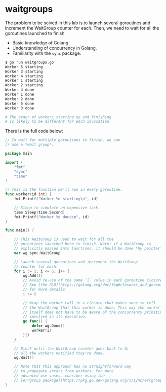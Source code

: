 # waitgroups

The problem to be solved in this lab is to launch several goroutines and increment the WaitGroup counter for each. Then, we need to wait for all the goroutines launched to finish.

- Basic knowledge of Golang.
- Understanding of concurrency in Golang.
- Familiarity with the `sync` package.

```sh
$ go run waitgroups.go
Worker 5 starting
Worker 3 starting
Worker 4 starting
Worker 1 starting
Worker 2 starting
Worker 4 done
Worker 1 done
Worker 2 done
Worker 5 done
Worker 3 done

# The order of workers starting up and finishing
# is likely to be different for each invocation.
```

There is the full code below:

```go
// To wait for multiple goroutines to finish, we can
// use a *wait group*.

package main

import (
	"fmt"
	"sync"
	"time"
)

// This is the function we'll run in every goroutine.
func worker(id int) {
	fmt.Printf("Worker %d starting\n", id)

	// Sleep to simulate an expensive task.
	time.Sleep(time.Second)
	fmt.Printf("Worker %d done\n", id)
}

func main() {

	// This WaitGroup is used to wait for all the
	// goroutines launched here to finish. Note: if a WaitGroup is
	// explicitly passed into functions, it should be done *by pointer*.
	var wg sync.WaitGroup

	// Launch several goroutines and increment the WaitGroup
	// counter for each.
	for i := 1; i <= 5; i++ {
		wg.Add(1)
		// Avoid re-use of the same `i` value in each goroutine closure.
		// See [the FAQ](https://golang.org/doc/faq#closures_and_goroutines)
		// for more details.
		i := i

		// Wrap the worker call in a closure that makes sure to tell
		// the WaitGroup that this worker is done. This way the worker
		// itself does not have to be aware of the concurrency primitives
		// involved in its execution.
		go func() {
			defer wg.Done()
			worker(i)
		}()
	}

	// Block until the WaitGroup counter goes back to 0;
	// all the workers notified they're done.
	wg.Wait()

	// Note that this approach has no straightforward way
	// to propagate errors from workers. For more
	// advanced use cases, consider using the
	// [errgroup package](https://pkg.go.dev/golang.org/x/sync/errgroup).
}

```
